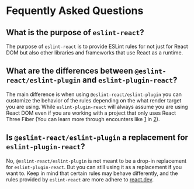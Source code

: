 # Fequently Asked Questions

## What is the purpose of `eslint-react`?

The purpose of `eslint-react` is to provide ESLint rules for not just for React DOM but also other libraries and frameworks that use React as a runtime.

## What are the differences between `@eslint-react/eslint-plugin` and `eslint-plugin-react`?

The main difference is when using `@eslint-react/eslint-plugin` you can customize the behavior of the rules depending on the what render target you are using. While `eslint-plugin-react` will always assume you are using React DOM even if you are working with a project that only uses React Three Fiber (You can learn more through encounters like [1] in [2]).

## Is `@eslint-react/eslint-plugin` a replacement for `eslint-plugin-react`?

No, `@eslint-react/eslint-plugin` is not meant to be a drop-in replacement for `eslint-plugin-react`. But you can still using it as a replacement if you want to. Keep in mind that certain rules may behave differently, and the rules provided by `eslint-react` are more adhere to [react.dev](https://react.dev/).

[1]: https://github.com/pmndrs/react-three-fiber/discussions/2487
[2]: https://github.com/jsx-eslint/eslint-plugin-react/issues/3423#issuecomment-1930936266

